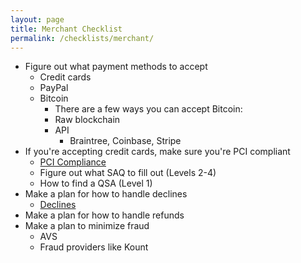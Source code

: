 ```yaml
---
layout: page
title: Merchant Checklist
permalink: /checklists/merchant/
---
```


- Figure out what payment methods to accept
  - Credit cards
  - PayPal
  - Bitcoin
    - There are a few ways you can accept Bitcoin:
    - Raw blockchain
    - API
      - Braintree, Coinbase, Stripe
- If you're accepting credit cards, make sure you're PCI compliant
  - [PCI Compliance](/payment-cards/pci-compliance/)
  - Figure out what SAQ to fill out (Levels 2-4)
  - How to find a QSA (Level 1)
- Make a plan for how to handle declines
  - [Declines](/payment-cards/declines/)
- Make a plan for how to handle refunds
- Make a plan to minimize fraud
  - AVS
  - Fraud providers like Kount
